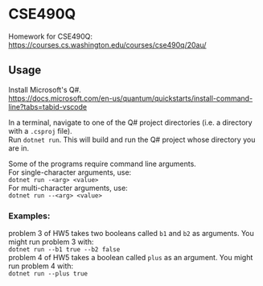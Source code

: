 # CSE490Q
Homework for CSE490Q: https://courses.cs.washington.edu/courses/cse490q/20au/


## Usage
Install Microsoft's Q#.  
https://docs.microsoft.com/en-us/quantum/quickstarts/install-command-line?tabs=tabid-vscode

In a terminal, navigate to one of the Q# project directories (i.e. a directory with a `.csproj` file).  
Run `dotnet run`. This will build and run the Q# project whose directory you are in.

Some of the programs require command line arguments.  
For single-character arguments, use:  
`dotnet run -<arg> <value>`  
For multi-character arguments, use:  
`dotnet run --<arg> <value>`

### Examples:
problem 3 of HW5 takes two booleans called `b1` and `b2` as arguments. You might run problem 3 with:  
`dotnet run --b1 true --b2 false`  
problem 4 of HW5 takes a boolean called `plus` as an argument. You might run problem 4 with:  
`dotnet run --plus true`  
